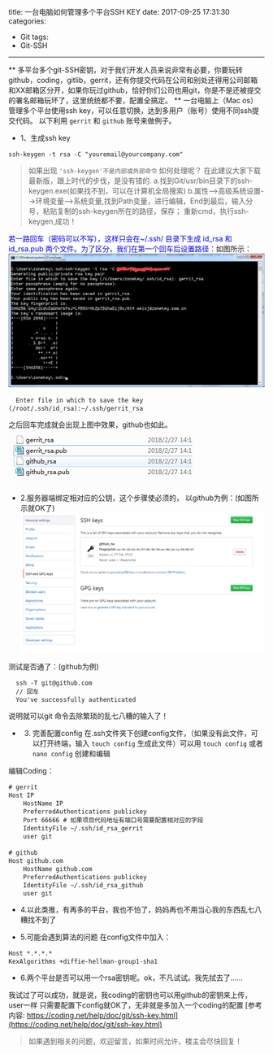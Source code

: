 title: 一台电脑如何管理多个平台SSH KEY
date: 2017-09-25 17:31:30
categories:
- Git
tags:
- Git-SSH
---
** 多平台多个git-SSH密钥，对于我们开发人员来说非常有必要，你要玩转github，coding，gitlib，gerrit，还有你提交代码在公司和别处还得用公司邮箱和XX邮箱区分开，如果你玩过github，恰好你们公司也用git，你是不是还被提交的署名邮箱玩坏了，这里统统都不要，配置全搞定。 **
一台电脑上（Mac os）管理多个平台使用ssh key，可以任意切换，达到多用户（账号）使用不同ssh提交代码。
以下利用 `gerrit` 和 `github` 账号来做例子。

* 1、生成ssh key
```
ssh-keygen -t rsa -C "youremail@yourcompany.com"
```
  <!-- more -->

  >如果出现 `'ssh-keygen'不是内部或外部命令` 如何处理呢？
  在此建议大家下载最新版，跟上时代的步伐，是没有错的.
  a.找到Git/usr/bin目录下的ssh-keygen.exe(如果找不到，可以在计算机全局搜索)
  b.属性-->高级系统设置-->环境变量-->系统变量,找到Path变量，进行编辑，End到最后，输入分号，粘贴复制的ssh-keygen所在的路径，保存；
  重新cmd，执行ssh-keygen,成功！


  <font color="#00f">若一路回车（密码可以不写），这样只会在~/.ssh/ 目录下生成 id_rsa 和 id_rsa.pub 两个文件。为了区分，我们在第一个回车后设置路径：</font>如图所示：
  ![](/images/posts/git/01.png)
  ```
    Enter file in which to save the key (/root/.ssh/id_rsa):~/.ssh/gerrit_rsa
  ```
  之后回车完成就会出现上图中效果，github也如此。
  ![](/images/posts/git/03.png)

* 2.服务器端绑定相对应的公钥，这个步骤使必须的，
以github为例：(如图所示就OK了)
![](/images/posts/git/04.png)

测试是否通了：(github为例)
```
  ssh -T git@github.com
  // 回车
  You've successfully authenticated
```
说明就可以git 命令去除繁琐的乱七八糟的输入了！

* 3. 完善配置config
在.ssh文件夹下创建config文件，（如果没有此文件，可以打开终端，输入 `touch config` 生成此文件）可以用 `touch config` 或者 `nano config` 创建和编辑

编辑Coding：
```
# gerrit
Host IP
    HostName IP
    PreferredAuthentications publickey
    Port 66666 # 如果项目代码地址有端口号需要配置相对应的字段
    IdentityFile ~/.ssh/id_rsa_gerrit
    user git

# github
Host github.com
    HostName github.com
    PreferredAuthentications publickey
    IdentityFile ~/.ssh/id_rsa_github
    user git
```
* 4.以此类推，有再多的平台，我也不怕了，妈妈再也不用当心我的东西乱七八糟找不到了

* 5.可能会遇到算法的问题
在config文件中加入：
```
Host *.*.*.*
KexAlgorithms +diffie-hellman-group1-sha1
```

* 6.两个平台是否可以用一个rsa密钥呢。ok，不凡试试。我先拭去了……

我试过了可以成功，就是说，我coding的密钥也可以用github的密钥来上传，user一样
只需要配置下config就OK了，无非就是多加入一个coding的配置
[参考内容: https://coding.net/help/doc/git/ssh-key.html](https://coding.net/help/doc/git/ssh-key.html)

> 如果遇到相关的问题，欢迎留言，如果时间允许，楼主会尽快回复！

